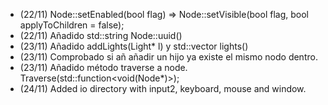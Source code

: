 - (22/11) Node::setEnabled(bool flag) => Node::setVisible(bool flag, bool applyToChildren = false);
- (22/11) Añadido std::string Node::uuid()
- (23/11) Añadido addLights(Light* l) y std::vector<Light> lights()
- (23/11) Comprobado si añ añadir un hijo ya existe el mismo nodo dentro.
- (23/11) Añadido método traverse a node. Traverse(std::function<void(Node*)>);
- (24/11) Added io directory with input2, keyboard, mouse and window.

